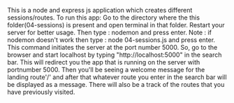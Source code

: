 This is a node and express js application which creates different sessions/routes.
 To run this app:
	Go to the directory where the this folder(04-sessions) is present and open terminal in that folder.
	Restart your server for better usage.
	Then type : nodemon and press enter.
	Note : if nodemon doesn't work then type : node 04-sessions.js and press enter.
	This command initiates the server at the port number 5000.
	So, go to the browser and start localhost by typing "http://localhost:5000" in the search bar.
	This will redirect you the app that is running on the server with portnumber 5000.
        Then you'll be seeing a welcome message for the landing route'/' and after that whatever route you enter in the search bar will be displayed as a message.
	There will also be a track of the routes that you have previously visited.  
	
 	
